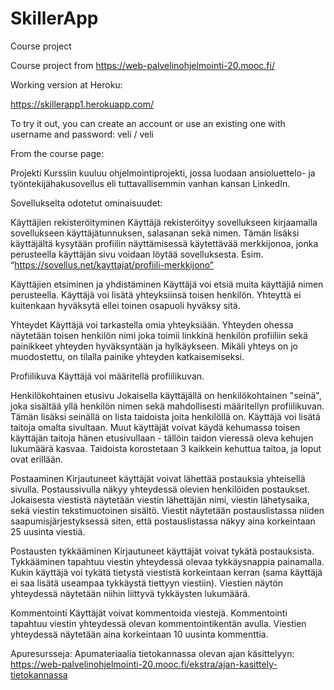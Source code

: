 # SkillerApp
Course project

Course project from https://web-palvelinohjelmointi-20.mooc.fi/

Working version at Heroku:

https://skillerapp1.herokuapp.com/

To try it out, you can create an account or use an existing one with username and password: veli / veli

From the course page:

Projekti
Kurssiin kuuluu ohjelmointiprojekti, jossa luodaan ansioluettelo- ja työntekijähakusovellus eli tuttavallisemmin vanhan kansan LinkedIn.

Sovellukselta odotetut ominaisuudet:

Käyttäjien rekisteröityminen
Käyttäjä rekisteröityy sovellukseen kirjaamalla sovellukseen käyttäjätunnuksen, salasanan sekä nimen. Tämän lisäksi käyttäjältä kysytään profiilin näyttämisessä käytettävää merkkijonoa, jonka perusteella käyttäjän sivu voidaan löytää sovelluksesta. Esim. “https://sovellus.net/kayttajat/profiili-merkkijono”

Käyttäjien etsiminen ja yhdistäminen
Käyttäjä voi etsiä muita käyttäjiä nimen perusteella. Käyttäjä voi lisätä yhteyksiinsä toisen henkilön. Yhteyttä ei kuitenkaan hyväksytä ellei toinen osapuoli hyväksy sitä.

Yhteydet
Käyttäjä voi tarkastella omia yhteyksiään. Yhteyden ohessa näytetään toisen henkilön nimi joka toimii linkkinä henkilön profiiliin sekä painikkeet yhteyden hyväksyntään ja hylkäykseen. Mikäli yhteys on jo muodostettu, on tilalla painike yhteyden katkaisemiseksi.

Profiilikuva
Käyttäjä voi määritellä profiilikuvan.

Henkilökohtainen etusivu
Jokaisella käyttäjällä on henkilökohtainen "seinä", joka sisältää yllä henkilön nimen sekä mahdollisesti määritellyn profiilikuvan. Tämän lisäksi seinällä on lista taidoista joita henkilöllä on. Käyttäjä voi lisätä taitoja omalta sivultaan. Muut käyttäjät voivat käydä kehumassa toisen käyttäjän taitoja hänen etusivullaan - tällöin taidon vieressä oleva kehujen lukumäärä kasvaa. Taidoista korostetaan 3 kaikkein kehuttua taitoa, ja loput ovat erillään.

Postaaminen
Kirjautuneet käyttäjät voivat lähettää postauksia yhteisellä sivulla. Postaussivulla näkyy yhteydessä olevien henkilöiden postaukset. Jokaisesta viestistä näytetään viestin lähettäjän nimi, viestin lähetysaika, sekä viestin tekstimuotoinen sisältö. Viestit näytetään postauslistassa niiden saapumisjärjestyksessä siten, että postauslistassa näkyy aina korkeintaan 25 uusinta viestiä.

Postausten tykkääminen
Kirjautuneet käyttäjät voivat tykätä postauksista. Tykkääminen tapahtuu viestin yhteydessä olevaa tykkäysnappia painamalla. Kukin käyttäjä voi tykätä tietystä viestistä korkeintaan kerran (sama käyttäjä ei saa lisätä useampaa tykkäystä tiettyyn viestiin). Viestien näytön yhteydessä näytetään niihin liittyvä tykkäysten lukumäärä.

Kommentointi
Käyttäjät voivat kommentoida viestejä. Kommentointi tapahtuu viestin yhteydessä olevan kommentointikentän avulla. Viestien yhteydessä näytetään aina korkeintaan 10 uusinta kommenttia.

Apuresursseja:
Apumateriaalia tietokannassa olevan ajan käsittelyyn: https://web-palvelinohjelmointi-20.mooc.fi/ekstra/ajan-kasittely-tietokannassa
